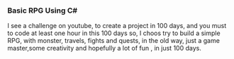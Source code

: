 ### Basic RPG Using C# 

I see a challenge on youtube, to create a project in 100 days, and you must to code at least one hour in this 100 days
so, I choos try to build a simple RPG, with monster, travels, fights and quests, in the old way, just a game master,some creativity and hopefully a lot of fun , in just 100 days.